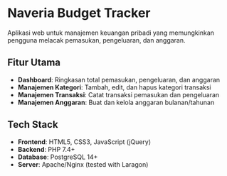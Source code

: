 # Naveria Budget Tracker

Aplikasi web untuk manajemen keuangan pribadi yang memungkinkan pengguna melacak pemasukan, pengeluaran, dan anggaran.

## Fitur Utama

- **Dashboard**: Ringkasan total pemasukan, pengeluaran, dan anggaran
- **Manajemen Kategori**: Tambah, edit, dan hapus kategori transaksi
- **Manajemen Transaksi**: Catat transaksi pemasukan dan pengeluaran
- **Manajemen Anggaran**: Buat dan kelola anggaran bulanan/tahunan

## Tech Stack

- **Frontend**: HTML5, CSS3, JavaScript (jQuery)
- **Backend**: PHP 7.4+
- **Database**: PostgreSQL 14+
- **Server**: Apache/Nginx (tested with Laragon)